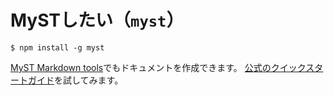 # MySTしたい（``myst``）

```console
$ npm install -g myst
```

[MyST Markdown tools](https://myst-tools.org/)でもドキュメントを作成できます。
[公式のクイックスタートガイド](https://myst-tools.org/docs/mystjs/quickstart)を試してみます。
